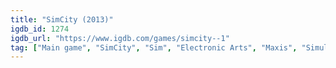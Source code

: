 ```yaml
---
title: "SimCity (2013)"
igdb_id: 1274
igdb_url: "https://www.igdb.com/games/simcity--1"
tag: ["Main game", "SimCity", "Sim", "Electronic Arts", "Maxis", "Simulator", "Strategy", "Single player", "Multiplayer", "Bird view / Isometric", "Business", "Sandbox"]
---
```


